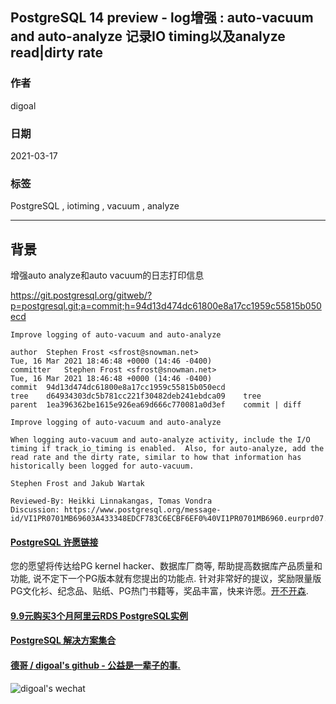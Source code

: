 ## PostgreSQL 14 preview - log增强 : auto-vacuum and auto-analyze 记录IO timing以及analyze read|dirty rate  
    
### 作者    
digoal    
    
### 日期    
2021-03-17    
    
### 标签    
PostgreSQL , iotiming , vacuum , analyze  
    
----    
    
## 背景    
增强auto analyze和auto vacuum的日志打印信息    
    
https://git.postgresql.org/gitweb/?p=postgresql.git;a=commit;h=94d13d474dc61800e8a17cc1959c55815b050ecd     
    
```    
Improve logging of auto-vacuum and auto-analyze  
  
author	Stephen Frost <sfrost@snowman.net>	  
Tue, 16 Mar 2021 18:46:48 +0000 (14:46 -0400)  
committer	Stephen Frost <sfrost@snowman.net>	  
Tue, 16 Mar 2021 18:46:48 +0000 (14:46 -0400)  
commit	94d13d474dc61800e8a17cc1959c55815b050ecd  
tree	d64934303dc5b781cc221f30482deb241ebdca09	tree  
parent	1ea396362be1615e926ea69d666c770081a0d3ef	commit | diff  
  
Improve logging of auto-vacuum and auto-analyze  
  
When logging auto-vacuum and auto-analyze activity, include the I/O  
timing if track_io_timing is enabled.  Also, for auto-analyze, add the  
read rate and the dirty rate, similar to how that information has  
historically been logged for auto-vacuum.  
  
Stephen Frost and Jakub Wartak  
  
Reviewed-By: Heikki Linnakangas, Tomas Vondra  
Discussion: https://www.postgresql.org/message-id/VI1PR0701MB69603A433348EDCF783C6ECBF6EF0%40VI1PR0701MB6960.eurprd07.prod.outlook.com  
```    
       
  
#### [PostgreSQL 许愿链接](https://github.com/digoal/blog/issues/76 "269ac3d1c492e938c0191101c7238216")
您的愿望将传达给PG kernel hacker、数据库厂商等, 帮助提高数据库产品质量和功能, 说不定下一个PG版本就有您提出的功能点. 针对非常好的提议，奖励限量版PG文化衫、纪念品、贴纸、PG热门书籍等，奖品丰富，快来许愿。[开不开森](https://github.com/digoal/blog/issues/76 "269ac3d1c492e938c0191101c7238216").  
  
  
#### [9.9元购买3个月阿里云RDS PostgreSQL实例](https://www.aliyun.com/database/postgresqlactivity "57258f76c37864c6e6d23383d05714ea")
  
  
#### [PostgreSQL 解决方案集合](https://yq.aliyun.com/topic/118 "40cff096e9ed7122c512b35d8561d9c8")
  
  
#### [德哥 / digoal's github - 公益是一辈子的事.](https://github.com/digoal/blog/blob/master/README.md "22709685feb7cab07d30f30387f0a9ae")
  
  
![digoal's wechat](../pic/digoal_weixin.jpg "f7ad92eeba24523fd47a6e1a0e691b59")
  
